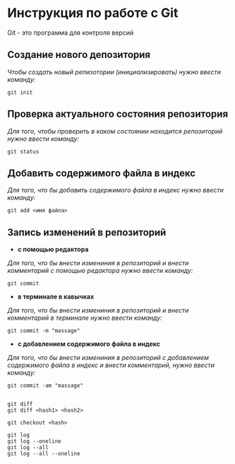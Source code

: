 # Инструкция по работе с Git


Git - это программа для контроля версий

## Создание нового депозитория

*Чтобы создать новый репизотории (инициализировать) нужно ввести команду:*

    git init

## Проверка актуального состояния репозитория

*Для того, чтобы проверить в каком состоянии находится репозиторий нужно ввести команду:*

    git status

## Добавить содержимого файла в индекс

*Для того, что бы добавить содержимого файла в индекс нужно ввести команду:*
    
    git add <имя файла>

## Запись изменений в репозиторий

* **с помощью редактора**

*Для того, что бы внести измениния в репозиторий и внести комментарий c помощью редактора нужно ввести команду:*

    git commit

* **в терминале в кавычках**

*Для того, что бы внести измениния в репозиторий и внести комментарий в терминале нужно ввести команду:*

    git commit -m "massage"

* **с добавлением содержимого файла в индекс**

*Для того, что бы внести измениния в репозиторий с добавлением содержимого файла в индекс и внести комментарий, нужно ввести команду:*

    git commit -am "massage"


    git diff
    git diff <hash1> <hash2>

    git checkout <hash>

    git log
    git log --oneline
    git log --all
    git log --all --oneline